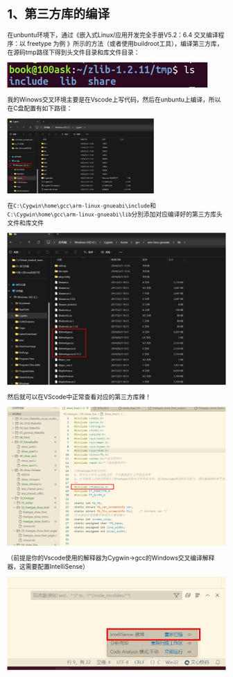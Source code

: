 # 1、第三方库的编译

在unbuntu环境下，通过《嵌入式Linux/应用开发完全手册V5.2：6.4 交叉编译程序：以 freetype 为例  》所示的方法（或者使用buildroot工具），编译第三方库，在源码tmp路径下得到头文件目录和库文件目录：

![image-20240821092819076](../../../6.图片/image-20240821092819076.png)

我的Winows交叉环境主要是在Vscode上写代码，然后在unbuntu上编译，所以在C盘配置有如下路径：

<img src="../../../6.图片/image-20240821092707100.png" alt="image-20240821092707100" style="zoom:33%;" />

在`C:\Cygwin\home\gcc\arm-linux-gnueabi\include`和`C:\Cygwin\home\gcc\arm-linux-gnueabi\lib`分別添加对应编译好的第三方库头文件和库文件

![0](../../../6.图片/image-20240821093136891.png)



然后就可以在VScode中正常查看对应的第三方库辣！

![](../../../6.图片/image-20240821093036517.png)

（前提是你的Vscode使用的解释器为Cygwin->gcc的Windows交叉编译解释器，这需要配置IntelliSense）

![image-20240821093359500](../../../6.图片/image-20240821093359500.png)